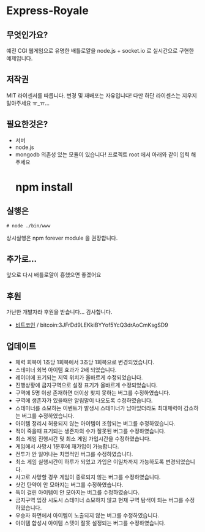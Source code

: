 # Express-Royale

## 무엇인가요?
예전 CGI 웹게임으로 유명한 배틀로얄을 node.js + socket.io 로 실시간으로 구현한 예제입니다.

## 저작권
MIT 라이센서를 따릅니다.
변경 및 재배포는 자유입니다! 
다만 하단 라이센스는 지우지 말아주세요 ㅠ_ㅠ...

## 필요한것은?
- 서버
- node.js
- mongodb
의존성 있는 모듈이 있습니다! 프로젝트 root 에서 아래와 같이 입력 해주세요
    # npm install

## 실행은
    # node ./bin/www 
상시실행은 npm forever module 을 권장합니다.

## 추가로...
앞으로 다시 배틀로얄이 흥했으면 좋겠어요

## 후원
가난한 개발자라 후원을 받습니다... 감사합니다.
- [비트코인](bitcoin:3JFrDd9LEKkiBYYof5YcQ3drAoCmKsgSD9?amount=0.1) / bitcoin:3JFrDd9LEKkiBYYof5YcQ3drAoCmKsgSD9

## 업데이트
- 체력 회복이 1초당 1회복에서 3초당 1회복으로 변경되었습니다.
- 스테미너 회복 아이템 효과가 2배 되었습니다.
- 레이더에 표기되는 지역 위치가 올바르게 수정되었습니다.
- 진행상황에 금지구역으로 설정 표기가 올바르게 수정되었습니다.
- 구역에 5명 이상 존재하면 더이상 찾지 못하는 버그를 수정하였습니다.
- 구역에 생존자가 있을때만 알림말이 나오도록 수정하였습니다.
- 스테미너를 소모하는 이벤트가 발생시 스테미너가 남아있더라도 최대체력이 감소하는 버그를 수정하였습니다.
- 아이템 정리시 허용되지 않는 아이템이 조합되는 버그를 수정하였습니다.
- 적이 죽을때 표기되는 생존자의 수가 잘못된 버그를 수정하였습니다.
- 최소 게임 진행시간 및 최소 게임 가입시간을 수정하였습니다.
- 게임에서 사망시 1분후에 재가입이 가능합니다.
- 전투가 안 일어나는 치명적인 버그를 수정하였습니다.
- 최소 게임 실행시간이 하루가 되었고 가입은 이일차까지 가능하도록 변경되었습니다.
- 사고로 사망할 경우 게임이 종료되지 않는 버그를 수정하였습니다.
- 샷건 탄약이 안 모아지는 버그를 수정하였습니다.
- 독이 걸린 아이템이 안 모아지는 버그를 수정하였습니다.
- 금지구역 입장 시도시 스테미너 소모하지 않고 현재 구역 탐색이 되는 버그를 수정하였습니다.
- 우승자 화면에서 아이템이 노출되지 않는 버그를 수정하였습니다.
- 아이템 합성시 아이템 스텟이 잘못 설정되는 버그를 수정하였습니다.